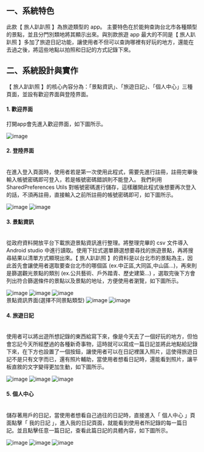## 一、系統特色
此款【 旅人趴趴照 】為旅遊類型的 app。
主要特色在於能夠查詢台北市各種類型的景點，並且分門別類地將其顯示出來。與別款旅遊 app 最大的不同是【 旅人趴趴照 】多加了旅遊日記功能，讓使用者不但可以查詢哪裡有好玩的地方，還能在去過之後，將這些地點以拍照和日記的方式記錄下來。

## 二、系統設計與實作
【 旅人趴趴照 】的核心內容分為：「景點資訊」、「旅遊日記」、「個人中心」三種頁面，並設有歡迎界面與登陸界面。

#### 1. 歡迎界面
打開app會先進入歡迎界面，如下圖所示。<br/>

![image](https://github.com/veryjimmy/android_FinalProject/blob/master/photo/ex1.png)

#### 2. 登陸界面
<br/>
在進入登入頁面時，使用者若是第一次使用此程式，需要先進行註冊，註冊完畢後輸入帳號密碼即可登入，若是帳號密碼錯誤則不能登入。
我們利用 SharedPreferences Utils 對帳號密碼進行儲存，這樣離開此程式後想要再次登入的話，不須再註冊，直接輸入之前所註冊的帳號密碼即可，如下圖所示。<br/>

![image](https://github.com/veryjimmy/android_FinalProject/blob/master/photo/ex2.png)
![image](https://github.com/veryjimmy/android_FinalProject/blob/master/photo/ex3.png)

#### 3. 景點資訊
<br/>
從政府資料開放平台下載旅遊景點資訊進行整理。將整理完畢的 csv 文件導入 Android studio 中進行讀取。使用下拉式選單篩選想要尋找的旅遊景點，再將搜尋結果以清單方式顯現出來。【 旅人趴趴照 】的資料是以台北市的景點為主，因此首先會讓使用者選取要查台北市的哪個區 (ex.中正區,大同區,中山區…)，再來則是篩選觀光景點的類別 (ex.公共藝術、戶外踏青、歷史建築…) ，選取完後下方會列出符合篩選條件的景點以及景點的地址，方便使用者瀏覽，如下圖所示。<br/>

![image](https://github.com/veryjimmy/android_FinalProject/blob/master/photo/ex4.png)
![image](https://github.com/veryjimmy/android_FinalProject/blob/master/photo/ex5.png)
![image](https://github.com/veryjimmy/android_FinalProject/blob/master/photo/ex6.png)<br/>
景點資訊界面(選擇不同景點類型)
![image](https://github.com/veryjimmy/android_FinalProject/blob/master/photo/ex7.png)
![image](https://github.com/veryjimmy/android_FinalProject/blob/master/photo/ex8.png)<br/>

#### 4. 旅遊日記
<br/>
使用者可以將出遊所想記錄的東西給寫下來，像是今天去了一個好玩的地方，但怕會忘記今天所經歷過的各種新奇事物，這時就可以寫成一篇日記並將此地點給記錄下來，在下方也設置了一個按鈕，讓使用者可以在日記裡匯入照片，這使得旅遊日記不是只有文字而已，還有照片輔助，當使用者想看日記時，還能看到照片，讓平板直敘的文字變得更加生動，如下圖所示。<br/>

![image](https://github.com/veryjimmy/android_FinalProject/blob/master/photo/ex9.png)
![image](https://github.com/veryjimmy/android_FinalProject/blob/master/photo/ex10.png)
![image](https://github.com/veryjimmy/android_FinalProject/blob/master/photo/ex11.png)<br/>

#### 5. 個人中心
<br/>
儲存著用戶的日記，當使用者想看自己過往的日記時，直接進入「 個人中心 」頁面點擊「 我的日記 」，進入我的日記頁面，就能看到使用者所記錄的每一篇日記。並且點擊任意一篇日記，查看此篇日記的具體內容，如下圖所示。<br/>

![image](https://github.com/veryjimmy/android_FinalProject/blob/master/photo/ex12.png)
![image](https://github.com/veryjimmy/android_FinalProject/blob/master/photo/ex13.png)
![image](https://github.com/veryjimmy/android_FinalProject/blob/master/photo/ex14.png)<br/>
